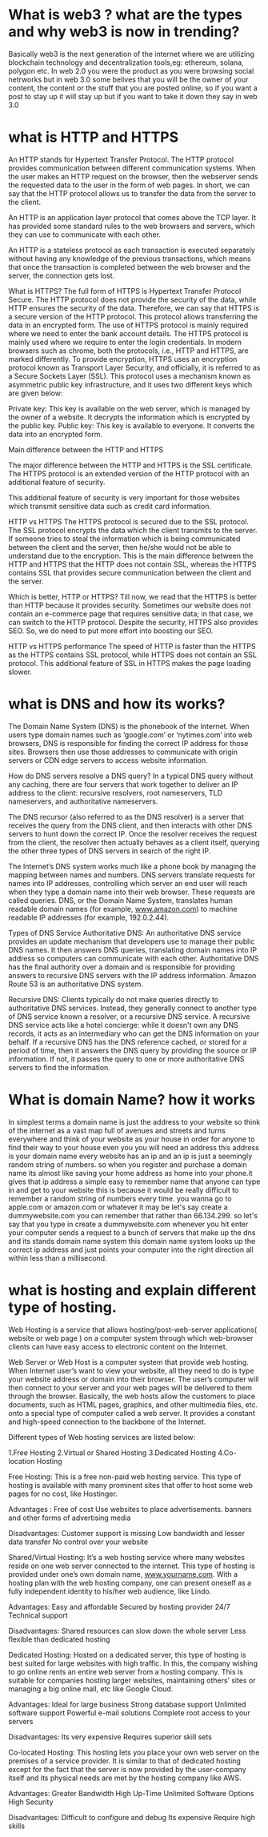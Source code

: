 # What is web3 ? what are the types and why web3 is now in trending?

Basically web3 is the next generation of the internet where we are utilizing blockchain technology and decentralization tools,eg: ethereum, solana, polygon etc. In web 2.0 you were the product as you were browsing social netrworks but in web 3.0 some belives that you will be the owner of your content, the content or the stuff that you are posted online, so if you want a post to stay up it will stay up but if you want to take it down they say in web 3.0

# what is HTTP and HTTPS

An HTTP stands for Hypertext Transfer Protocol. The HTTP protocol provides communication between different communication systems. When the user makes an HTTP request on the browser, then the webserver sends the requested data to the user in the form of web pages. In short, we can say that the HTTP protocol allows us to transfer the data from the server to the client.

An HTTP is an application layer protocol that comes above the TCP layer. It has provided some standard rules to the web browsers and servers, which they can use to communicate with each other.

An HTTP is a stateless protocol as each transaction is executed separately without having any knowledge of the previous transactions, which means that once the transaction is completed between the web browser and the server, the connection gets lost.

What is HTTPS?
The full form of HTTPS is Hypertext Transfer Protocol Secure. The HTTP protocol does not provide the security of the data, while HTTP ensures the security of the data. Therefore, we can say that HTTPS is a secure version of the HTTP protocol. This protocol allows transferring the data in an encrypted form. The use of HTTPS protocol is mainly required where we need to enter the bank account details. The HTTPS protocol is mainly used where we require to enter the login credentials. In modern browsers such as chrome, both the protocols, i.e., HTTP and HTTPS, are marked differently. To provide encryption, HTTPS uses an encryption protocol known as Transport Layer Security, and officially, it is referred to as a Secure Sockets Layer (SSL). This protocol uses a mechanism known as asymmetric public key infrastructure, and it uses two different keys which are given below:

Private key: This key is available on the web server, which is managed by the owner of a website.
It decrypts the information which is encrypted by the public key.
Public key: This key is available to everyone. It converts the data into an encrypted form.

Main difference between the HTTP and HTTPS

The major difference between the HTTP and HTTPS is the SSL certificate. The HTTPS protocol is an extended version of the HTTP protocol with an additional feature of security.

This additional feature of security is very important for those websites which transmit sensitive data such as credit card information.

HTTP vs HTTPS
The HTTPS protocol is secured due to the SSL protocol. The SSL protocol encrypts the data which the client transmits to the server. If someone tries to steal the information which is being communicated between the client and the server, then he/she would not be able to understand due to the encryption. This is the main difference between the HTTP and HTTPS that the HTTP does not contain SSL, whereas the HTTPS contains SSL that provides secure communication between the client and the server.

Which is better, HTTP or HTTPS?
Till now, we read that the HTTPS is better than HTTP because it provides security. Sometimes our website does not contain an e-commerce page that requires sensitive data; in that case, we can switch to the HTTP protocol. Despite the security, HTTPS also provides SEO. So, we do need to put more effort into boosting our SEO.

HTTP vs HTTPS performance
The speed of HTTP is faster than the HTTPS as the HTTPS contains SSL protocol, while HTTPS does not contain an SSL protocol. This additional feature of SSL in HTTPS makes the page loading slower.

# what is DNS and how its works?

The Domain Name System (DNS) is the phonebook of the Internet. When users type domain names such as ‘google.com’ or ‘nytimes.com’ into web browsers, DNS is responsible for finding the correct IP address for those sites. Browsers then use those addresses to communicate with origin servers or CDN edge servers to access website information.

How do DNS servers resolve a DNS query?
In a typical DNS query without any caching, there are four servers that work together to deliver an IP address to the client: recursive resolvers, root nameservers, TLD nameservers, and authoritative nameservers.

The DNS recursor (also referred to as the DNS resolver) is a server that receives the query from the DNS client, and then interacts with other DNS servers to hunt down the correct IP. Once the resolver receives the request from the client, the resolver then actually behaves as a client itself, querying the other three types of DNS servers in search of the right IP.

The Internet’s DNS system works much like a phone book by managing the mapping between names and numbers. DNS servers translate requests for names into IP addresses, controlling which server an end user will reach when they type a domain name into their web browser. These requests are called queries.
DNS, or the Domain Name System, translates human readable domain names (for example, www.amazon.com) to machine readable IP addresses (for example, 192.0.2.44).

Types of DNS Service
Authoritative DNS: An authoritative DNS service provides an update mechanism that developers use to manage their public DNS names. It then answers DNS queries, translating domain names into IP address so computers can communicate with each other. Authoritative DNS has the final authority over a domain and is responsible for providing answers to recursive DNS servers with the IP address information. Amazon Route 53 is an authoritative DNS system.

Recursive DNS: Clients typically do not make queries directly to authoritative DNS services. Instead, they generally connect to another type of DNS service known a resolver, or a recursive DNS service. A recursive DNS service acts like a hotel concierge: while it doesn't own any DNS records, it acts as an intermediary who can get the DNS information on your behalf. If a recursive DNS has the DNS reference cached, or stored for a period of time, then it answers the DNS query by providing the source or IP information. If not, it passes the query to one or more authoritative DNS servers to find the information.

# What is domain Name? how it works

In simplest terms a domain name is just the address to your website so think of the internet as a vast map full of avenues and streets and turns everywhere and think of your website as your house in order for anyone to find their way to your house even you you will need an address this address is your domain name every website has an ip and an ip is just a seemingly random string of numbers. so when you register and purchase a domain name its almost like saving your home address as home into your phone.it gives that ip address a simple easy to remember name that anyone can type in and get to your website this is because it would be really difficult to remember a random string of numbers every time. you wanna go to apple.com or amazon.com or whatever it may be let's say create a dummywebsite.com you can remember that rather than 66.134.299. so let's say that you type in create a dummywebsite.com whenever you hit enter your computer sends a request to a bunch of servers that make up the dns and its stands domain name system this domain name system looks up the
correct ip address and just points your computer into the right direction all within less than a millisecond.

# what is hosting and explain different type of hosting.

Web Hosting is a service that allows hosting/post-web-server applications( website or web page ) on a computer system through which web-browser clients can have easy access to electronic content on the Internet.

Web Server or Web Host is a computer system that provide web hosting. When Internet user’s want to view your website, all they need to do is type your website address or domain into their browser. The user’s computer will then connect to your server and your web pages will be delivered to them through the browser. Basically, the web hosts allow the customers to place documents, such as HTML pages, graphics, and other multimedia files, etc. onto a special type of computer called a web server. It provides a constant and high-speed connection to the backbone of the Internet.

Different types of Web hosting services are listed below:

1.Free Hosting
2.Virtual or Shared Hosting
3.Dedicated Hosting
4.Co-location Hosting

Free Hosting:
This is a free non-paid web hosting service. This type of hosting is available with many prominent sites that offer to host some web pages for no cost, like Hostinger.

Advantages :
Free of cost
Use websites to place advertisements. banners and other forms of advertising media

Disadvantages:
Customer support is missing
Low bandwidth and lesser data transfer
No control over your website

Shared/Virtual Hosting:
It’s a web hosting service where many websites reside on one web server connected to the internet. This type of hosting is provided under one’s own domain name, www.yourname.com. With a hosting plan with the web hosting company, one can present oneself as a fully independent identity to his/her web audience, like Lindo.

Advantages:
Easy and affordable
Secured by hosting provider
24/7 Technical support

Disadvantages:
Shared resources can slow down the whole server
Less flexible than dedicated hosting

Dedicated Hosting:
Hosted on a dedicated server, this type of hosting is best suited for large websites with high traffic. In this, the company wishing to go online rents an entire web server from a hosting company. This is suitable for companies hosting larger websites, maintaining others’ sites or managing a big online mall, etc like Google Cloud.

Advantages:
Ideal for large business
Strong database support
Unlimited software support
Powerful e-mail solutions
Complete root access to your servers

Disadvantages:
Its very expensive
Requires superior skill sets

Co-located Hosting:
This hosting lets you place your own web server on the premises of a service provider. It is similar to that of dedicated hosting except for the fact that the server is now provided by the user-company itself and its physical needs are met by the hosting company like AWS.

Advantages:
Greater Bandwidth High Up-Time
Unlimited Software Options
High Security

Disadvantages:
Difficult to configure and debug
Its expensive
Require high skills
